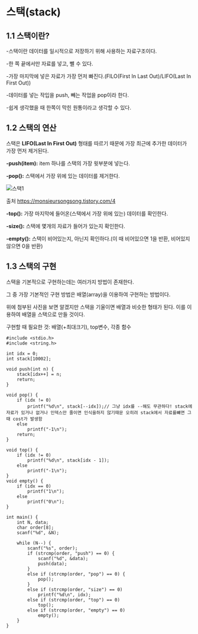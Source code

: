 스택(stack)
======================

1.1 스택이란?
---------------------
-스택이란 데이터를 일시적으로 저장하기 위해 사용하는 자료구조이다.

-한 쪽 끝에서만 자료를 넣고, 뺼 수 있다.

-가장 마지막에 넣은 자료가 가장 먼저 빠진다.(FILO(First In Last Out)/LIFO(Last In First Out))

-데이터를 넣는 작입을 push, 빼는 작업을 pop이라 한다.

-쉽게 생각했을 때 한쪽이 막힌 원통이라고 생각할 수 있다.

1.2 스택의 연산
--------------------
스택은 **LIFO(Last In First Out)** 형태를 따르기 때문에 가장 최근에 추가한 데이터가 가장 먼저 제거된다.

**-push(item):** item 하나를 스택의 가장 윗부분에 넣는다.

**-pop():** 스택에서 가장 위에 있는 데이터를 제거한다.

![스택1](https://t1.daumcdn.net/cfile/tistory/2679DF3358881D3934)

출처 https://monsieursongsong.tistory.com/4

**-top():** 가장 마지막에 들어온(스택에서 가장 위에 있는) 데이터를 확인한다.

**-size():** 스택에 몇개의 자료가 들어가 있는지 확인한다.

**-empty():** 스택이 비어있는지, 아닌지 확인하다.(이 때 비어있으면 1을 반환, 비어있지 않으면 0을 반환)


1.3 스택의 구현
---------------------
스택을 기본적으로 구현하는데는 여러가지 방법이 존재한다.

그 중 가장 기본적인 구현 방법은 배열(array)을 이용하여 구현하는 방법이다.

위에 첨부된 사진을 보면 알겠지만 스택을 기울이면 배열과 비슷한 형태가 된다. 이를 이용하여 배열을 스택으로 만들 것이다.

구현할 때 필요한 것: 배열(+최대크기), top변수, 각종 함수

```
#include <stdio.h>
#include <string.h>

int idx = 0;
int stack[10002];

void push(int n) {
	stack[idx++] = n;
	return;
}

void pop() {
	if (idx != 0)
		printf("%d\n", stack[--idx]);// 그냥 idx를 --해도 무관하다! stack에 자료가 있거나 없거나 인덱스만 줄이면 인식을하지 않기때문 오히려 stack에서 자료를뺴면 그때 cost가 발생함
	else
		printf("-1\n");
	return;
}

void top() {
	if (idx != 0)
		printf("%d\n", stack[idx - 1]);
	else
		printf("-1\n");
}
void empty() {
	if (idx == 0)
		printf("1\n");
	else
		printf("0\n");
}

int main() {
	int N, data;
	char order[8];
	scanf("%d", &N);

	while (N--) {
		scanf("%s", order);
		if (strcmp(order, "push") == 0) {
			scanf("%d", &data);
			push(data);
		}
		else if (strcmp(order, "pop") == 0) {
			pop();
		}
		else if (strcmp(order, "size") == 0)
			printf("%d\n", idx);
		else if (strcmp(order, "top") == 0)
			top();
		else if (strcmp(order, "empty") == 0)
			empty();
	}
}
```
